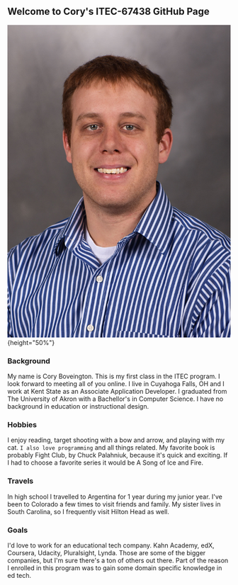 ## Welcome to Cory's ITEC-67438 GitHub Page

![Cory](https://github.com/cjb129/ITEC-67438/blob/master/BoveingtonCory.jpg){height="50%"}

### Background

My name is Cory Boveington. This is my first class in the ITEC program. I look forward to meeting all of you online.
I live in Cuyahoga Falls, OH and I work at Kent State as an Associate Application Developer. I graduated from The University of Akron with a Bachellor's in Computer Science. I have no background in education or instructional design.

### Hobbies

I enjoy reading, target shooting with a bow and arrow, and playing with my cat. ```I also love programming``` and all things related. My favorite book is probably Fight Club, by Chuck Palahniuk, because it's quick and exciting. If I had to choose a favorite series it would be A Song of Ice and Fire.

### Travels

In high school I travelled to Argentina for 1 year during my junior year. I've been to Colorado a few times to visit friends and family. My sister lives in South Carolina, so I frequently visit Hilton Head as well.

### Goals

I'd love to work for an educational tech company. Kahn Academy, edX, Coursera, Udacity, Pluralsight, Lynda. Those are some of the bigger companies, but I'm sure there's a ton of others out there. Part of the reason I enrolled in this program was to gain some domain specific knowledge in ed tech.
